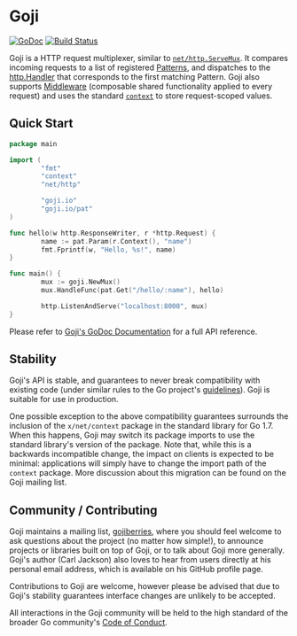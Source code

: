 Goji
====

[![GoDoc](https://godoc.org/goji.io?status.svg)](https://godoc.org/goji.io) [![Build Status](https://travis-ci.org/goji/goji.svg?branch=master)](https://travis-ci.org/goji/goji)

Goji is a HTTP request multiplexer, similar to [`net/http.ServeMux`][servemux].
It compares incoming requests to a list of registered [Patterns][pattern], and
dispatches to the [http.Handler][handler] that corresponds to the first matching
Pattern. Goji also supports [Middleware][middleware] (composable shared
functionality applied to every request) and uses the standard
[`context`][context] to store request-scoped values.

[servemux]: https://golang.org/pkg/net/http/#ServeMux
[pattern]: https://godoc.org/goji.io#Pattern
[handler]: https://golang.org/pkg/net/http/#Handler
[middleware]: https://godoc.org/goji.io#Mux.Use
[context]: https://godoc.org/pkg/context


Quick Start
-----------

```go
package main

import (
        "fmt"
        "context"
        "net/http"

        "goji.io"
        "goji.io/pat"
)

func hello(w http.ResponseWriter, r *http.Request) {
        name := pat.Param(r.Context(), "name")
        fmt.Fprintf(w, "Hello, %s!", name)
}

func main() {
        mux := goji.NewMux()
        mux.HandleFunc(pat.Get("/hello/:name"), hello)

        http.ListenAndServe("localhost:8000", mux)
}
```

Please refer to [Goji's GoDoc Documentation][godoc] for a full API reference.

[godoc]: https://godoc.org/goji.io


Stability
---------

Goji's API is stable, and guarantees to never break compatibility with existing
code (under similar rules to the Go project's [guidelines][compat]). Goji is
suitable for use in production.

One possible exception to the above compatibility guarantees surrounds the
inclusion of the `x/net/context` package in the standard library for Go 1.7.
When this happens, Goji may switch its package imports to use the standard
library's version of the package. Note that, while this is a backwards
incompatible change, the impact on clients is expected to be minimal:
applications will simply have to change the import path of the `context`
package. More discussion about this migration can be found on the Goji mailing
list.

[compat]: https://golang.org/doc/go1compat


Community / Contributing
------------------------

Goji maintains a mailing list, [gojiberries][berries], where you should feel
welcome to ask questions about the project (no matter how simple!), to announce
projects or libraries built on top of Goji, or to talk about Goji more
generally. Goji's author (Carl Jackson) also loves to hear from users directly
at his personal email address, which is available on his GitHub profile page.

Contributions to Goji are welcome, however please be advised that due to Goji's
stability guarantees interface changes are unlikely to be accepted.

All interactions in the Goji community will be held to the high standard of the
broader Go community's [Code of Conduct][conduct].

[berries]: https://groups.google.com/forum/#!forum/gojiberries
[conduct]: https://golang.org/conduct
